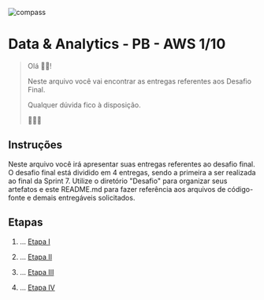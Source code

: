 ![compass](https://vetores.org/d/compass-uol.svg)

# Data & Analytics - PB - AWS 1/10

> Olá 👋🏼! 
> 
> Neste arquivo você vai encontrar as entregas referentes aos Desafio Final.
> 
> Qualquer dúvida fico à disposição. 
> 
> 👩🏻‍💻
> 
## Instruções


Neste arquivo você irá apresentar suas entregas referentes ao desafio final. 
O desafio final está dividido em 4 entregas, sendo a primeira a ser realizada ao final da Sprint 7. Utilize o diretório "Desafio" para organizar seus artefatos e este README.md para fazer referência aos arquivos de código-fonte e demais entregáveis solicitados.


## Etapas


1. ...
[Etapa I](etapa-1/entrega.txt)


2. ...
[Etapa II](etapa-2/entrega.txt)

3. ...
[Etapa III](etapa-3/entrega.txt)

4. ...
[Etapa IV](etapa-4/entrega.txt)

